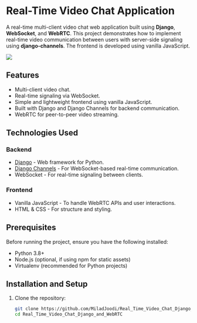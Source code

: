 # Real-Time Video Chat Application

A real-time multi-client video chat web application built using **Django**, **WebSocket**, and **WebRTC**. This project demonstrates how to implement real-time video communication between users with server-side signaling using **django-channels**. The frontend is developed using vanilla JavaScript.

![](https://s32.picofile.com/file/8480843334/file_RKjnG3tr6HokCSpURJdu7b.png)

## Features
- Multi-client video chat.
- Real-time signaling via WebSocket.
- Simple and lightweight frontend using vanilla JavaScript.
- Built with Django and Django Channels for backend communication.
- WebRTC for peer-to-peer video streaming.

## Technologies Used
### Backend
- [Django](https://www.djangoproject.com/) - Web framework for Python.
- [Django Channels](https://channels.readthedocs.io/en/stable/) - For WebSocket-based real-time communication.
- WebSocket - For real-time signaling between clients.

### Frontend
- Vanilla JavaScript - To handle WebRTC APIs and user interactions.
- HTML & CSS - For structure and styling.

## Prerequisites
Before running the project, ensure you have the following installed:
- Python 3.8+
- Node.js (optional, if using npm for static assets)
- Virtualenv (recommended for Python projects)

## Installation and Setup
1. Clone the repository:
   ```bash
   git clone https://github.com/MiladJoodi/Real_Time_Video_Chat_Django_and_WebRTC.git
   cd Real_Time_Video_Chat_Django_and_WebRTC
